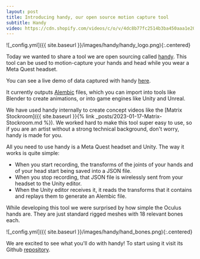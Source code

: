 ```yaml
---
layout: post
title: Introducing handy, our open source motion capture tool
subtitle: Handy
video: https://cdn.shopify.com/videos/c/o/v/4dc8b77fc2514b3ba450aaa1e206e788.mp4
---
```


![_config.yml]({{ site.baseurl }}/images/handy/handy_logo.png){:.centered}

Today we wanted to share a tool we are open sourcing called [handy](https://github.com/Shopify/handy). This tool can be used to motion-capture your hands and head while you wear a Meta Quest headset.

You can see a live demo of data captured with handy [here](https://diegomacario.github.io/Hands-In-The-Web/public/index.html).

It currently outputs [Alembic](https://www.alembic.io/) files, which you can import into tools like Blender to create animations, or into game engines like Unity and Unreal.

We have used handy internally to create concept videos like the [Matrix Stockroom]({{ site.baseurl }}{% link _posts/2023-01-17-Matrix-Stockroom.md %}). We worked hard to make this tool super easy to use, so if you are an artist without a strong technical background, don't worry, handy is made for you.

All you need to use handy is a Meta Quest headset and Unity. The way it works is quite simple:

- When you start recording, the transforms of the joints of your hands and of your head start being saved into a JSON file.
- When you stop recording, that JSON file is wirelessly sent from your headset to the Unity editor.
- When the Unity editor receives it, it reads the transforms that it contains and replays them to generate an Alembic file.

While developing this tool we were surprised by how simple the Oculus hands are. They are just standard rigged meshes with 18 relevant bones each.

![_config.yml]({{ site.baseurl }}/images/handy/hand_bones.png){:.centered}

We are excited to see what you'll do with handy! To start using it visit its Github [repository](https://github.com/Shopify/handy).
